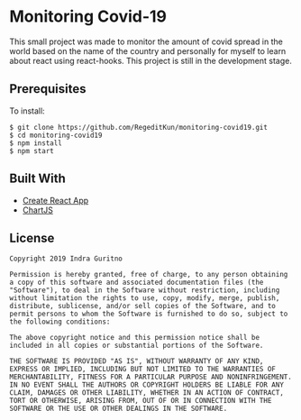 # Monitoring Covid-19

This small project was made to monitor the amount of covid spread in the world based on the name of the country and personally for myself to learn about react using react-hooks. This project is still in the development stage.

## Prerequisites

To install:
```
$ git clone https://github.com/RegeditKun/monitoring-covid19.git
$ cd monitoring-covid19
$ npm install
$ npm start
```
## Built With
* [Create React App](https://github.com/facebook/create-react-app)
* [ChartJS](https://www.chartjs.org/)

## License
```
Copyright 2019 Indra Guritno

Permission is hereby granted, free of charge, to any person obtaining a copy of this software and associated documentation files (the "Software"), to deal in the Software without restriction, including without limitation the rights to use, copy, modify, merge, publish, distribute, sublicense, and/or sell copies of the Software, and to permit persons to whom the Software is furnished to do so, subject to the following conditions:

The above copyright notice and this permission notice shall be included in all copies or substantial portions of the Software.

THE SOFTWARE IS PROVIDED "AS IS", WITHOUT WARRANTY OF ANY KIND, EXPRESS OR IMPLIED, INCLUDING BUT NOT LIMITED TO THE WARRANTIES OF MERCHANTABILITY, FITNESS FOR A PARTICULAR PURPOSE AND NONINFRINGEMENT. IN NO EVENT SHALL THE AUTHORS OR COPYRIGHT HOLDERS BE LIABLE FOR ANY CLAIM, DAMAGES OR OTHER LIABILITY, WHETHER IN AN ACTION OF CONTRACT, TORT OR OTHERWISE, ARISING FROM, OUT OF OR IN CONNECTION WITH THE SOFTWARE OR THE USE OR OTHER DEALINGS IN THE SOFTWARE.
```
